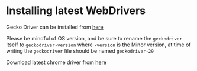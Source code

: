 # Installing latest WebDrivers

Gecko Driver can be installed from [here](https://github.com/mozilla/geckodriver/releases)

Please be mindful of OS version, and be sure to rename the `geckodriver` itself to
`geckodriver-version` where `-version` is the Minor version, at time of writing the `geckodriver`
file should be named `geckodriver-29`

Download latest chrome driver from [here](https://chromedriver.chromium.org/downloads)

